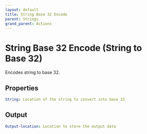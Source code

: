 ```yaml
---
layout: default
title: String Base 32 Encode
parent: Strings
grand_parent: Actions
---
```

# String Base 32 Encode (String to Base 32)
Encodes string to base 32.

## Properties
```yaml
String: Location of the string to convert into base 32
```

## Output
```yaml
Output-location: Location to store the output data
```
